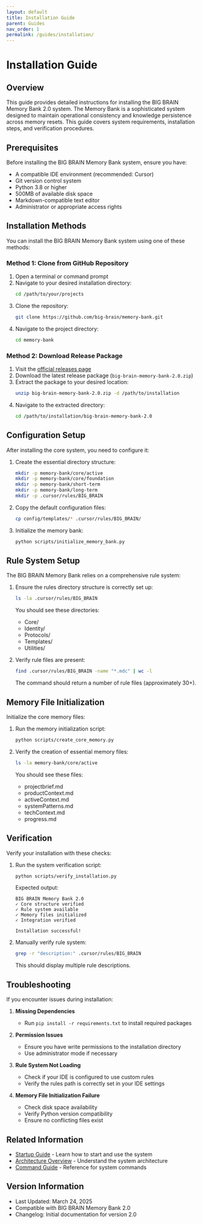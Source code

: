 ```yaml
---
layout: default
title: Installation Guide
parent: Guides
nav_order: 1
permalink: /guides/installation/
---
```


# Installation Guide

## Overview

This guide provides detailed instructions for installing the BIG BRAIN Memory
Bank 2.0 system. The Memory Bank is a sophisticated system designed to maintain
operational consistency and knowledge persistence across memory resets. This
guide covers system requirements, installation steps, and verification
procedures.

## Prerequisites

Before installing the BIG BRAIN Memory Bank system, ensure you have:

- A compatible IDE environment (recommended: Cursor)
- Git version control system
- Python 3.8 or higher
- 500MB of available disk space
- Markdown-compatible text editor
- Administrator or appropriate access rights

## Installation Methods

You can install the BIG BRAIN Memory Bank system using one of these methods:

### Method 1: Clone from GitHub Repository

1. Open a terminal or command prompt
2. Navigate to your desired installation directory:
   ```bash
   cd /path/to/your/projects
   ```
3. Clone the repository:
   ```bash
   git clone https://github.com/big-brain/memory-bank.git
   ```
4. Navigate to the project directory:
   ```bash
   cd memory-bank
   ```

### Method 2: Download Release Package

1. Visit the
   [official releases page](https://github.com/big-brain/memory-bank/releases)
2. Download the latest release package (`big-brain-memory-bank-2.0.zip`)
3. Extract the package to your desired location:
   ```bash
   unzip big-brain-memory-bank-2.0.zip -d /path/to/installation
   ```
4. Navigate to the extracted directory:
   ```bash
   cd /path/to/installation/big-brain-memory-bank-2.0
   ```

## Configuration Setup

After installing the core system, you need to configure it:

1. Create the essential directory structure:

   ```bash
   mkdir -p memory-bank/core/active
   mkdir -p memory-bank/core/foundation
   mkdir -p memory-bank/short-term
   mkdir -p memory-bank/long-term
   mkdir -p .cursor/rules/BIG_BRAIN
   ```

2. Copy the default configuration files:

   ```bash
   cp config/templates/* .cursor/rules/BIG_BRAIN/
   ```

3. Initialize the memory bank:
   ```bash
   python scripts/initialize_memory_bank.py
   ```

## Rule System Setup

The BIG BRAIN Memory Bank relies on a comprehensive rule system:

1. Ensure the rules directory structure is correctly set up:

   ```bash
   ls -la .cursor/rules/BIG_BRAIN
   ```

   You should see these directories:

   - Core/
   - Identity/
   - Protocols/
   - Templates/
   - Utilities/

2. Verify rule files are present:

   ```bash
   find .cursor/rules/BIG_BRAIN -name "*.mdc" | wc -l
   ```

   The command should return a number of rule files (approximately 30+).

## Memory File Initialization

Initialize the core memory files:

1. Run the memory initialization script:

   ```bash
   python scripts/create_core_memory.py
   ```

2. Verify the creation of essential memory files:

   ```bash
   ls -la memory-bank/core/active
   ```

   You should see these files:

   - projectbrief.md
   - productContext.md
   - activeContext.md
   - systemPatterns.md
   - techContext.md
   - progress.md

## Verification

Verify your installation with these checks:

1. Run the system verification script:

   ```bash
   python scripts/verify_installation.py
   ```

   Expected output:

   ```
   BIG BRAIN Memory Bank 2.0
   ✓ Core structure verified
   ✓ Rule system available
   ✓ Memory files initialized
   ✓ Integration verified

   Installation successful!
   ```

2. Manually verify rule system:

   ```bash
   grep -r "description:" .cursor/rules/BIG_BRAIN
   ```

   This should display multiple rule descriptions.

## Troubleshooting

If you encounter issues during installation:

1. **Missing Dependencies**

   - Run `pip install -r requirements.txt` to install required packages

2. **Permission Issues**

   - Ensure you have write permissions to the installation directory
   - Use administrator mode if necessary

3. **Rule System Not Loading**

   - Check if your IDE is configured to use custom rules
   - Verify the rules path is correctly set in your IDE settings

4. **Memory File Initialization Failure**
   - Check disk space availability
   - Verify Python version compatibility
   - Ensure no conflicting files exist

## Related Information

- [Startup Guide](./Startup.md) - Learn how to start and use the system
- [Architecture Overview](../Architecture/Overview.md) - Understand the system
  architecture
- [Command Guide](./Commands.md) - Reference for system commands

## Version Information

- Last Updated: March 24, 2025
- Compatible with BIG BRAIN Memory Bank 2.0
- Changelog: Initial documentation for version 2.0
